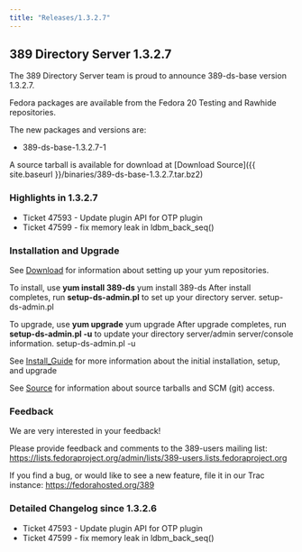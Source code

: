 ```yaml
---
title: "Releases/1.3.2.7"
---
```

389 Directory Server 1.3.2.7
----------------------------

The 389 Directory Server team is proud to announce 389-ds-base version 1.3.2.7.

Fedora packages are available from the Fedora 20 Testing and Rawhide repositories.

The new packages and versions are:

-   389-ds-base-1.3.2.7-1

A source tarball is available for download at [Download Source]({{ site.baseurl }}/binaries/389-ds-base-1.3.2.7.tar.bz2)

### Highlights in 1.3.2.7

-   Ticket 47593 - Update plugin API for OTP plugin
-   Ticket 47599 - fix memory leak in ldbm\_back\_seq()

### Installation and Upgrade

See [Download](../download.html) for information about setting up your yum repositories.

To install, use **yum install 389-ds** yum install 389-ds After install completes, run **setup-ds-admin.pl** to set up your directory server. setup-ds-admin.pl

To upgrade, use **yum upgrade** yum upgrade After upgrade completes, run **setup-ds-admin.pl -u** to update your directory server/admin server/console information. setup-ds-admin.pl -u

See [Install\_Guide](../legacy/install-guide.html) for more information about the initial installation, setup, and upgrade

See [Source](../development/source.html) for information about source tarballs and SCM (git) access.

### Feedback

We are very interested in your feedback!

Please provide feedback and comments to the 389-users mailing list: <https://lists.fedoraproject.org/admin/lists/389-users.lists.fedoraproject.org>

If you find a bug, or would like to see a new feature, file it in our Trac instance: <https://fedorahosted.org/389>

### Detailed Changelog since 1.3.2.6

-   Ticket 47593 - Update plugin API for OTP plugin
-   Ticket 47599 - fix memory leak in ldbm\_back\_seq()

